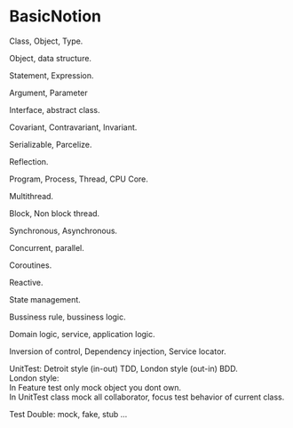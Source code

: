 # BasicNotion

Class, Object, Type.

Object, data structure.

Statement, Expression.

Argument, Parameter

Interface, abstract class.

Covariant, Contravariant, Invariant.

Serializable, Parcelize.

Reflection.

Program, Process, Thread, CPU Core.

Multithread.

Block, Non block thread.

Synchronous, Asynchronous.

Concurrent, parallel.

Coroutines.

Reactive.

State management.

Bussiness rule, bussiness logic.

Domain logic, service, application logic.

Inversion of control, Dependency injection, Service locator.

UnitTest: Detroit style (in-out) TDD, London style (out-in) BDD.  
London style:  
In Feature test only mock object you dont own.  
In UnitTest class mock all collaborator, focus test behavior of current class.

Test Double: mock, fake, stub ...
